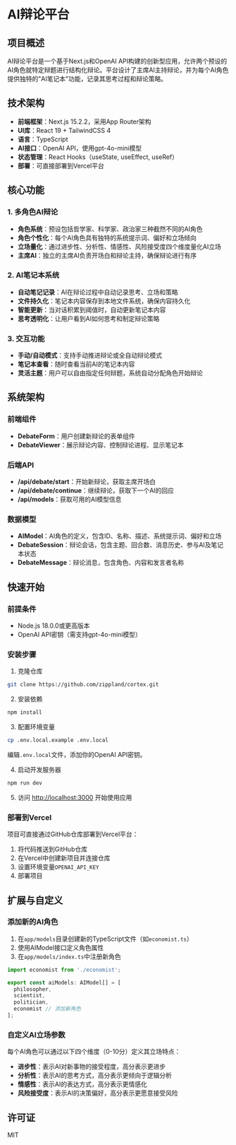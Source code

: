 # AI辩论平台

## 项目概述

AI辩论平台是一个基于Next.js和OpenAI API构建的创新型应用，允许两个预设的AI角色就特定辩题进行结构化辩论。平台设计了主席AI主持辩论，并为每个AI角色提供独特的"AI笔记本"功能，记录其思考过程和辩论策略。

## 技术架构

- **前端框架**：Next.js 15.2.2，采用App Router架构
- **UI库**：React 19 + TailwindCSS 4
- **语言**：TypeScript
- **AI接口**：OpenAI API，使用gpt-4o-mini模型
- **状态管理**：React Hooks（useState, useEffect, useRef）
- **部署**：可直接部署到Vercel平台

## 核心功能

### 1. 多角色AI辩论

- **角色系统**：预设包括哲学家、科学家、政治家三种截然不同的AI角色
- **角色个性化**：每个AI角色具有独特的系统提示词、偏好和立场倾向
- **立场量化**：通过进步性、分析性、情感性、风险接受度四个维度量化AI立场
- **主席AI**：独立的主席AI负责开场白和辩论主持，确保辩论进行有序

### 2. AI笔记本系统

- **自动笔记记录**：AI在辩论过程中自动记录思考、立场和策略
- **文件持久化**：笔记本内容保存到本地文件系统，确保内容持久化
- **智能更新**：当对话积累到阈值时，自动更新笔记本内容
- **思考透明化**：让用户看到AI如何思考和制定辩论策略

### 3. 交互功能

- **手动/自动模式**：支持手动推进辩论或全自动辩论模式
- **笔记本查看**：随时查看当前AI的笔记本内容
- **灵活主题**：用户可以自由指定任何辩题，系统自动分配角色开始辩论

## 系统架构

### 前端组件

- **DebateForm**：用户创建新辩论的表单组件
- **DebateViewer**：展示辩论内容、控制辩论进程、显示笔记本

### 后端API

- **/api/debate/start**：开始新辩论，获取主席开场白
- **/api/debate/continue**：继续辩论，获取下一个AI的回应
- **/api/models**：获取可用的AI模型信息

### 数据模型

- **AIModel**：AI角色的定义，包含ID、名称、描述、系统提示词、偏好和立场
- **DebateSession**：辩论会话，包含主题、回合数、消息历史、参与AI及笔记本状态
- **DebateMessage**：辩论消息，包含角色、内容和发言者名称

## 快速开始

### 前提条件

- Node.js 18.0.0或更高版本
- OpenAI API密钥（需支持gpt-4o-mini模型）

### 安装步骤

1. 克隆仓库
```bash
git clone https://github.com/zippland/cortex.git
```

2. 安装依赖
```bash
npm install
```

3. 配置环境变量
```bash
cp .env.local.example .env.local
```
   编辑`.env.local`文件，添加你的OpenAI API密钥。

4. 启动开发服务器
```bash
npm run dev
```

5. 访问 [http://localhost:3000](http://localhost:3000) 开始使用应用

### 部署到Vercel

项目可直接通过GitHub仓库部署到Vercel平台：

1. 将代码推送到GitHub仓库
2. 在Vercel中创建新项目并连接仓库
3. 设置环境变量`OPENAI_API_KEY`
4. 部署项目

## 扩展与自定义

### 添加新的AI角色

1. 在`app/models`目录创建新的TypeScript文件（如`economist.ts`）
2. 使用AIModel接口定义角色属性
3. 在`app/models/index.ts`中注册新角色

```typescript
import economist from './economist';

export const aiModels: AIModel[] = [
  philosopher,
  scientist,
  politician,
  economist // 添加新角色
];
```

### 自定义AI立场参数

每个AI角色可以通过以下四个维度（0-10分）定义其立场特点：

- **进步性**：表示AI对新事物的接受程度，高分表示更进步
- **分析性**：表示AI的思考方式，高分表示更倾向于逻辑分析
- **情感性**：表示AI的表达方式，高分表示更情感化
- **风险接受度**：表示AI的决策偏好，高分表示更愿意接受风险

## 许可证

MIT